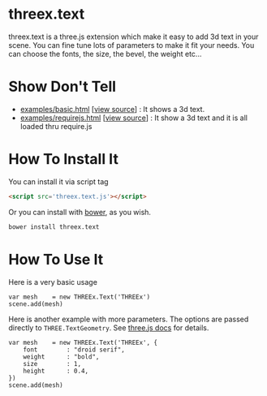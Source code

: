 threex.text
===========

threex.text is a three.js extension which make it easy to add 3d text in your scene.
You can fine tune lots of parameters to make it fit your needs.
You can choose the fonts, the size, the bevel, the weight etc...

Show Don't Tell
===============
* [examples/basic.html](http://jeromeetienne.github.io/threex.text/examples/basic.html)
\[[view source](https://github.com/jeromeetienne/threex.text/blob/master/examples/basic.html)\] :
It shows a 3d text.
* [examples/requirejs.html](http://jeromeetienne.github.io/threex.text/examples/requirejs.html)
\[[view source](https://github.com/jeromeetienne/threex.text/blob/master/examples/requirejs.html)\] :
It show a 3d text and it is all loaded thru require.js

How To Install It
=================

You can install it via script tag

```html
<script src='threex.text.js'></script>
```

Or you can install with [bower](http://bower.io/), as you wish.

```bash
bower install threex.text
```

How To Use It
=============

Here is a very basic usage

```
var mesh	= new THREEx.Text('THREEx')
scene.add(mesh)
```

Here is another example with more parameters. The options are passed directly 
to  ```THREE.TextGeometry```. 
See [three.js docs](http://threejs.org/docs/#Reference/Extras.Geometries/TextGeometry)
for details.

```
var mesh	= new THREEx.Text('THREEx', {
	font		: "droid serif",
	weight		: "bold",
	size		: 1,
	height		: 0.4,
})
scene.add(mesh)
```